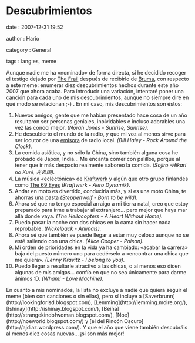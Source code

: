 Descubrimientos
===============

date
:   2007-12-31 19:52

author
:   Hario

category
:   General

tags
:   lang:es, meme

Aunque nadie me ha «nominado» de forma directa, si he decidido recoger
el testigo dejado por [The
Frail](http://pedazos-de-papel.blogspot.com/2007/12/recibido-de-bruma-procedo-enumerar-mis.html)
después de recibirlo de
[Bruma](http://bruma.blogomundo.com/2007/12/29/10-descubrimientos-de-2007/),
con respecto a este meme: enumerar diez descubrimientos hechos durante
este año 2007 que ahora acaba. Para introducir una variación, intentaré
poner una canción para cada uno de mis descubrimientos, aunque no
siempre diré en qué modo se relacionan ;-) . En mi caso, mis
descubrimientos son éstos:

1.  Nuevos amigos, gente que me habían presentado hace cosa de un año
    resultaron ser personas geniales, inolvidables e incluso adorables
    una vez las conocí mejor. *(Norah Jones - Sunrise, Sunrise).*
2.  He descubierto el mundo de la radio, y que mi voz al menos sirve
    para ser locutor de una [emisora](http://www.cuacfm.org) de radio
    local. *(Bill Haley - Rock Around the Clock).*
3.  La comida asiática, y no sólo la China, sino también alguna cosa he
    probado de Japón, India... Me encanta comer con palillos, porque al
    tener que ir más despacio realmente saboreo la comida. *(Sojiro
    -Hikari no Kuni, 光の国).*
4.  La música «ecléctónica» de [Kraftwerk](http://kraftwerk.de) y algún
    que otro grupo finlandés como [The 69
    Eyes](http://en.wikipedia.org/wiki/The_69_Eyes) *(Kraftwerk - Aero
    Dynamik)*.
5.  Andar en moto es divertido, conducirla más, y si es una moto China,
    te ahorras una pasta *(Steppenwolf - Born to be wild).*
6.  Ahora sé que no tengo especial arraigo a mi tierra natal, creo que
    estoy preparado para irme a trabajar al extranjero... pero mejor que
    haya mar allá donde vaya. *(The Hellacopters - A Heart Without
    Home).*
7.  Puedo pasar la noche con dos chicas en la cama sin hacer nada
    reprobable. *(Nickelback - Animals).*
8.  Ahora sé que también se puede llegar a estar muy celoso aunque no se
    esté saliendo con una chica. *(Alice Cooper - Poison).*
9.  Mi orden de prioridades en la vida ya ha cambiado: «acabar la
    carrera» baja del puesto número uno para cedérselo a «encontrar una
    chica que me quiera». *(Lenny Kravitz - I belong to you).*
10. Puedo llegar a resultarle atractivo a las chicas, o al menos eso
    dicen algunas de mis amigas... confío en que no sea únicamente para
    darme ánimos :D. *(Wham! - Love Machine).*

</p>
En cuanto a mis nominados, la lista no excluye a nadie que quiera seguir
el meme (bien con canciones o sin ellas), pero sí incluye a
[Saverbrunn](http://lookingforlsd.blogspot.com),
[Lemming](http://lemming.moire.org/),
[Ishinay](http://ishinay.blogspot.com/),
[Beíña](http://strangekindofwoman.blogspot.com/),
[Noe](http://noeworld.blogspot.com/) y [el del Rincón
Oscuro](http://ajdiaz.wordpress.com/). Y que el año que viene también
descubráis al menos diez cosas nuevas... ¡si son más mejor!
